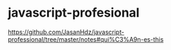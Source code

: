 # javascript-profesional


https://github.com/JasanHdz/javascript-professional/tree/master/notes#qui%C3%A9n-es-this
